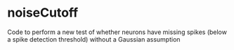# noiseCutoff
Code to perform a new test of whether neurons have missing spikes (below a spike detection threshold) without a Gaussian assumption

